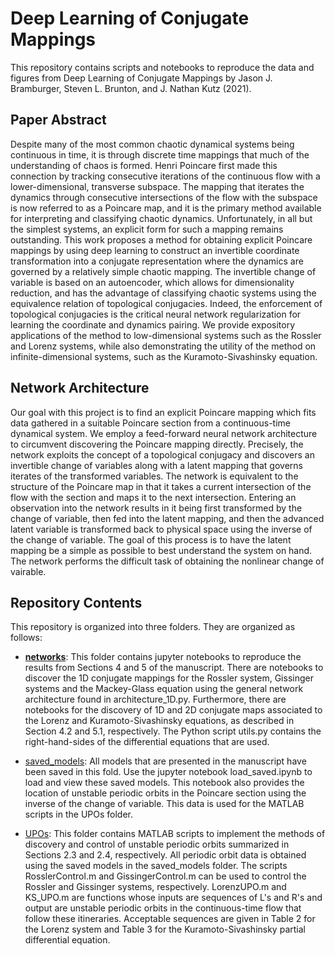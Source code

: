 # **Deep Learning of Conjugate Mappings**

This repository contains scripts and notebooks to reproduce the data and figures from Deep Learning of Conjugate Mappings by Jason J. Bramburger, Steven L. Brunton, and J. Nathan Kutz (2021).

## **Paper Abstract**
Despite many of the most common chaotic dynamical systems being continuous in time, it is through discrete time mappings that much of the understanding of chaos is formed. Henri Poincare first made this connection by tracking consecutive iterations of the continuous flow with a lower-dimensional, transverse subspace. The mapping that iterates the dynamics through consecutive intersections of the flow with the subspace is now referred to as a Poincare map, and it is the primary method available for interpreting and classifying chaotic dynamics. Unfortunately, in all but the simplest systems, an explicit form for such a mapping remains outstanding. This work proposes a method for obtaining explicit Poincare mappings by using deep learning to construct an invertible coordinate transformation into a conjugate representation where the dynamics are governed by a relatively simple chaotic mapping. The invertible change of variable is based on an autoencoder, which allows for dimensionality reduction, and has the advantage of classifying chaotic systems using the equivalence relation of topological conjugacies. Indeed, the enforcement of topological conjugacies is the critical neural network regularization for learning the coordinate and dynamics pairing. We provide expository applications of the method to low-dimensional systems such as the Rossler and Lorenz systems, while also demonstrating the utility of the method on infinite-dimensional systems, such as the Kuramoto-Sivashinsky equation.

## **Network Architecture**
Our goal with this project is to find an explicit Poincare mapping which fits data gathered in a suitable Poincare section from a continuous-time dynamical system. We employ a feed-forward neural network architecture to circumvent discovering the Poincare mapping directly. Precisely, the network exploits the concept of a topological conjugacy and discovers an invertible change of variables along with a latent mapping that governs iterates of the transformed variables. The network is equivalent to the structure of the Poincare map in that it takes a current intersection of the flow with the section and maps it to the next intersection. Entering an observation into the network results in it being first transformed by the change of variable, then fed into the latent mapping, and then the advanced latent variable is transformed back to physical space using the inverse of the change of variable. The goal of this process is to have the latent mapping be a simple as possible to best understand the system on hand. The network performs the difficult task of obtaining the nonlinear change of vairable.   
 
## **Repository Contents**
This repository is organized into three folders. They are organized as follows:

- [**networks**](https://github.com/jbramburger/Deep-Conjugacies/tree/main/networks): This folder contains jupyter notebooks to reproduce the results from Sections 4 and 5 of the manuscript. There are notebooks to discover the 1D conjugate mappings for the Rossler system, Gissinger systems and the Mackey-Glass equation using the general network architecture found in architecture_1D.py. Furthermore, there are notebooks for the discovery of 1D and 2D conjugate maps associated to the Lorenz and Kuramoto-Sivashinsky equations, as described in Section 4.2 and 5.1, respectively. The Python script utils.py contains the right-hand-sides of the differential equations that are used.  

- [saved_models](https://github.com/jbramburger/Deep-Conjugacies/tree/main/saved_models): All models that are presented in the manuscript have been saved in this fold. Use the jupyter notebook load_saved.ipynb to load and view these saved models. This notebook also provides the location of unstable periodic orbits in the Poincare section using the inverse of the change of variable. This data is used for the MATLAB scripts in the UPOs folder.

- [UPOs](https://github.com/jbramburger/Deep-Conjugacies/tree/main/UPOs): This folder contains MATLAB scripts to implement the methods of discovery and control of unstable periodic orbits summarized in Sections 2.3 and 2.4, respectively. All periodic orbit data is obtained using the saved models in the saved_models folder. The scripts RosslerControl.m and GissingerControl.m can be used to control the Rossler and Gissinger systems, respectively. LorenzUPO.m and KS_UPO.m are functions whose inputs are sequences of L's and R's and output are unstable periodic orbits in the continuous-time flow that follow these itineraries. Acceptable sequences are given in Table 2 for the Lorenz system and Table 3 for the Kuramoto-Sivashinsky partial differential equation.  
